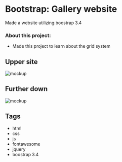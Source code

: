 ﻿# Bootstrap: Gallery website


Made a website utilizing boostrap 3.4


### About this project:

- Made this project to learn about the grid system



## Upper site

![mockup](https://i.paste.pics/d825a391a823ebd51838ee896a1a50b0.png)


## Further down

![mockup](https://i.paste.pics/4ac0ef953bfe0d330330c6613fa23038.png)






## Tags

* html
* css
* js
* fontawesome
* jquery
* boostrap 3.4


